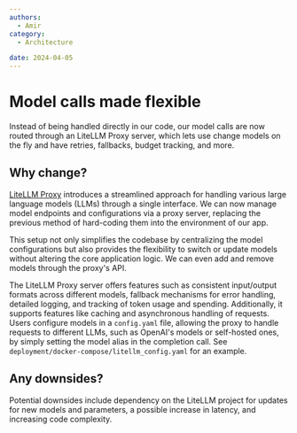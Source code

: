 ```yaml
---
authors:
  - Amir
category:
  - Architecture

date: 2024-04-05
---
```

# Model calls made flexible

Instead of being handled directly in our code, our model calls are now routed through an LiteLLM Proxy server, which lets use change models on the fly and have retries, fallbacks, budget tracking, and more.

<!-- more -->

## Why change?

[LiteLLM Proxy](https://litellm.vercel.app/docs/simple_proxy) introduces a streamlined approach for handling various large language models (LLMs) through a single interface. We can now manage model endpoints and configurations via a proxy server, replacing the previous method of hard-coding them into the environment of our app.

This setup not only simplifies the codebase by centralizing the model configurations but also provides the flexibility to switch or update models without altering the core application logic. We can even add and remove models through the proxy's API.

The LiteLLM Proxy server offers features such as consistent input/output formats across different models, fallback mechanisms for error handling, detailed logging, and tracking of token usage and spending. Additionally, it supports features like caching and asynchronous handling of requests. Users configure models in a `config.yaml` file, allowing the proxy to handle requests to different LLMs, such as OpenAI's models or self-hosted ones, by simply setting the model alias in the completion call. See `deployment/docker-compose/litellm_config.yaml` for an example.

## Any downsides?

Potential downsides include dependency on the LiteLLM project for updates for new models and parameters, a possible increase in latency, and increasing code complexity.
